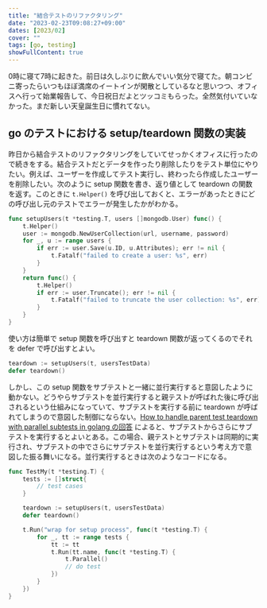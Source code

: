 ```yaml
---
title: "結合テストのリファクタリング"
date: "2023-02-23T09:08:27+09:00"
dates: [2023/02]
cover: ""
tags: [go, testing]
showFullContent: true
---
```


0時に寝て7時に起きた。前日は久しぶりに飲んでいい気分で寝てた。朝コンビニ寄ったらいつもほぼ満席のイートインが閑散としているなと思いつつ、オフィスへ行って始業報告して、今日祝日だよとツッコミもらった。全然気付いていなかった。まだ新しい天皇誕生日に慣れてない。

## go のテストにおける setup/teardown 関数の実装

昨日から結合テストのリファクタリングをしていてせっかくオフィスに行ったので続きをする。結合テストだとデータを作ったり削除したりをテスト単位にやりたい。例えば、ユーザーを作成してテスト実行し、終わったら作成したユーザーを削除したい。次のように setup 関数を書き、返り値として teardown の関数を返す。このときに `t.Helper()` を呼び出しておくと、エラーがあったときにどの呼び出し元のテストでエラーが発生したかがわかる。

```go
func setupUsers(t *testing.T, users []mongodb.User) func() {
	t.Helper()
	user := mongodb.NewUserCollection(url, username, password)
	for _, u := range users {
		if err := user.Save(u.ID, u.Attributes); err != nil {
			t.Fatalf("failed to create a user: %s", err)
		}
	}
	return func() {
		t.Helper()
		if err := user.Truncate(); err != nil {
			t.Fatalf("failed to truncate the user collection: %s", err)
		}
	}
}
```

使い方は簡単で setup 関数を呼び出すと teardown 関数が返ってくるのでそれを defer で呼び出すとよい。

```go
teardown := setupUsers(t, usersTestData)
defer teardown()
```

しかし、この setup 関数をサブテストと一緒に並行実行すると意図したように動かない。どうやらサブテストを並行実行すると親テストが呼ばれた後に呼び出されるという仕組みになっていて、サブテストを実行する前に teardown が呼ばれてしまうので意図した制御にならない。[How to handle parent test teardown with parallel subtests in golang の回答](https://stackoverflow.com/a/53950628) によると、サブテストからさらにサブテストを実行するとよいとある。この場合、親テストとサブテストは同期的に実行され、サブテストの中でさらにサブテストを並行実行するという考え方で意図した振る舞いになる。並行実行するときは次のようなコードになる。

```go
func TestMy(t *testing.T) {
    tests := []struct{
        // test cases
    }

	teardown := setupUsers(t, usersTestData)
	defer teardown()

	t.Run("wrap for setup process", func(t *testing.T) {
		for _, tt := range tests {
			tt := tt
			t.Run(tt.name, func(t *testing.T) {
				t.Parallel()
                // do test
            })
        }
    })
}
```
